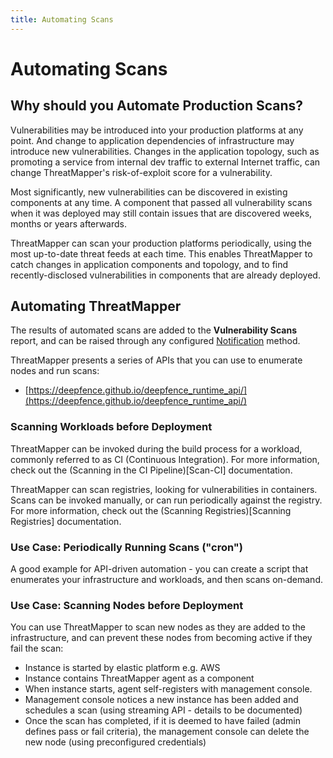 ```yaml
---
title: Automating Scans
---
```


# Automating Scans

## Why should you Automate Production Scans?

Vulnerabilities may be introduced into your production platforms at any point.  And change to application dependencies of infrastructure may introduce new vulnerabilities.  Changes in the application topology, such as promoting a service from internal dev traffic to external Internet traffic, can change ThreatMapper's risk-of-exploit score for a vulnerability.

Most significantly, new vulnerabilities can be discovered in existing components at any time.  A component that passed all vulnerability scans when it was deployed may still contain issues that are discovered weeks, months or years afterwards.

ThreatMapper can scan your production platforms periodically, using the most up-to-date threat feeds at each time.  This enables ThreatMapper to catch changes in application components and topology, and to find recently-disclosed vulnerabilities in components that are already deployed.


## Automating ThreatMapper

The results of automated scans are added to the **Vulnerability Scans** report, and can be raised through any configured [Notification](/docs/integrations) method.

ThreatMapper presents a series of APIs that you can use to enumerate nodes and run scans:

* [https://deepfence.github.io/deepfence_runtime_api/](https://deepfence.github.io/deepfence_runtime_api/)


### Scanning Workloads before Deployment

ThreatMapper can be invoked during the build process for a workload, commonly referred to as CI (Continuous Integration).  For more information, check out the (Scanning in the CI Pipeline)[Scan-CI] documentation.

ThreatMapper can scan registries, looking for vulnerabilities in containers.  Scans can be invoked manually, or can run periodically against the registry.  For more information, check out the (Scanning Registries)[Scanning Registries] documentation.

### Use Case: Periodically Running Scans ("cron")

A good example for API-driven automation - you can create a script that enumerates your infrastructure and workloads, and then scans on-demand.


### Use Case: Scanning Nodes before Deployment

You can use ThreatMapper to scan new nodes as they are added to the infrastructure, and can prevent these nodes from becoming active if they fail the scan:
 * Instance is started by elastic platform e.g. AWS 
 * Instance contains ThreatMapper agent as a component
 * When instance starts, agent self-registers with management console.  
 * Management console notices a new instance has been added and schedules a scan (using streaming API - details to be documented)
 * Once the scan has completed, if it is deemed to have failed (admin defines pass or fail criteria), the management console can delete the new node (using preconfigured credentials)

